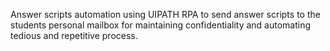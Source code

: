 Answer scripts automation using UIPATH RPA to send answer scripts to the students personal mailbox for maintaining confidentiality and automating tedious and repetitive process.
